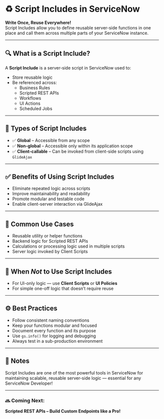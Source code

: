 # ♻️ Script Includes in ServiceNow

**Write Once, Reuse Everywhere!**  
Script Includes allow you to define reusable server-side functions in one place and call them across multiple parts of your ServiceNow instance.

---

## 🔍 What is a Script Include?

A **Script Include** is a server-side script in ServiceNow used to:

- Store reusable logic
- Be referenced across:
  - Business Rules
  - Scripted REST APIs
  - Workflows
  - UI Actions
  - Scheduled Jobs

---

## 🧩 Types of Script Includes

- ✅ **Global** – Accessible from any scope
- ✅ **Non-global** – Accessible only within its application scope
- ✅ **Client-callable** – Can be invoked from client-side scripts using `GlideAjax`

---

## ✅ Benefits of Using Script Includes

- Eliminate repeated logic across scripts
- Improve maintainability and readability
- Promote modular and testable code
- Enable client-server interaction via GlideAjax

---

## 🧠 Common Use Cases

- Reusable utility or helper functions
- Backend logic for Scripted REST APIs
- Calculations or processing logic used in multiple scripts
- Server logic invoked by Client Scripts

---

## 🚫 When *Not* to Use Script Includes

- For UI-only logic — use **Client Scripts** or **UI Policies**
- For simple one-off logic that doesn’t require reuse

---

## ⚙️ Best Practices

- Follow consistent naming conventions
- Keep your functions modular and focused
- Document every function and its purpose
- Use `gs.info()` for logging and debugging
- Always test in a sub-production environment

---

## 📌 Notes

Script Includes are one of the most powerful tools in ServiceNow for maintaining scalable, reusable server-side logic — essential for any ServiceNow Developer!

---

### 🔜 Coming Next:  
**Scripted REST APIs – Build Custom Endpoints like a Pro!**

